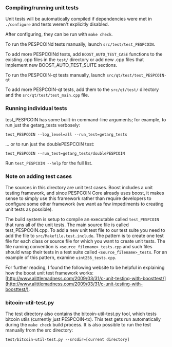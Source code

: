 ### Compiling/running unit tests

Unit tests will be automatically compiled if dependencies were met in `./configure`
and tests weren't explicitly disabled.

After configuring, they can be run with `make check`.

To run the PESPCOINd tests manually, launch `src/test/test_PESPCOIN`.

To add more PESPCOINd tests, add `BOOST_AUTO_TEST_CASE` functions to the existing
.cpp files in the `test/` directory or add new .cpp files that
implement new BOOST_AUTO_TEST_SUITE sections.

To run the PESPCOIN-qt tests manually, launch `src/qt/test/test_PESPCOIN-qt`

To add more PESPCOIN-qt tests, add them to the `src/qt/test/` directory and
the `src/qt/test/test_main.cpp` file.

### Running individual tests

test_PESPCOIN has some built-in command-line arguments; for
example, to run just the getarg_tests verbosely:

    test_PESPCOIN --log_level=all --run_test=getarg_tests

... or to run just the doublePESPCOIN test:

    test_PESPCOIN --run_test=getarg_tests/doublePESPCOIN

Run `test_PESPCOIN --help` for the full list.

### Note on adding test cases

The sources in this directory are unit test cases.  Boost includes a
unit testing framework, and since PESPCOIN Core already uses boost, it makes
sense to simply use this framework rather than require developers to
configure some other framework (we want as few impediments to creating
unit tests as possible).

The build system is setup to compile an executable called `test_PESPCOIN`
that runs all of the unit tests.  The main source file is called
test_PESPCOIN.cpp. To add a new unit test file to our test suite you need 
to add the file to `src/Makefile.test.include`. The pattern is to create 
one test file for each class or source file for which you want to create 
unit tests.  The file naming convention is `<source_filename>_tests.cpp` 
and such files should wrap their tests in a test suite 
called `<source_filename>_tests`. For an example of this pattern, 
examine `uint256_tests.cpp`.

For further reading, I found the following website to be helpful in
explaining how the boost unit test framework works:
[http://www.alittlemadness.com/2009/03/31/c-unit-testing-with-boosttest/](http://www.alittlemadness.com/2009/03/31/c-unit-testing-with-boosttest/).

### bitcoin-util-test.py

The test directory also contains the bitcoin-util-test.py tool, which tests bitcoin utils (currently just PESPCOIN-tx). This test gets run automatically during the `make check` build process. It is also possible to run the test manually from the src directory:

```
test/bitcoin-util-test.py --srcdir=[current directory]

```